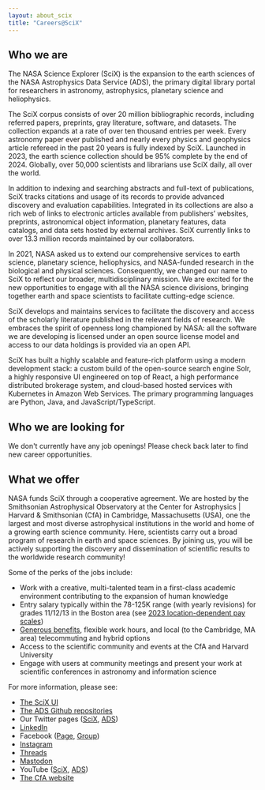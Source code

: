 ```yaml
---
layout: about_scix
title: "Careers@SciX"
---
```


## Who we are

The NASA Science Explorer (SciX) is the expansion to the earth sciences of the NASA Astrophysics Data Service (ADS), the primary digital library portal for researchers in astronomy, astrophysics, planetary science and heliophysics.

The SciX corpus consists of over 20 million bibliographic records, including referred papers, preprints, gray literature, software, and datasets. The collection expands at a rate of over ten thousand entries per week. Every astronomy paper ever published and nearly every physics and geophysics article refereed in the past 20 years is fully indexed by SciX. Launched in 2023, the earth science collection should be 95% complete by the end of 2024. Globally, over 50,000 scientists and librarians use SciX daily, all over the world.

In addition to indexing and searching abstracts and full-text of publications, SciX tracks citations and usage of its records to provide advanced discovery and evaluation capabilities. Integrated in its collections are also a rich web of links to electronic articles available from publishers’ websites, preprints, astronomical object information, planetary features, data catalogs, and data sets hosted by external archives. SciX currently links to over 13.3 million records maintained by our collaborators. 

In 2021, NASA asked us to extend our comprehensive services to earth science, planetary science, heliophysics, and NASA-funded research in the biological and physical sciences. Consequently, we changed our name to SciX to reflect our broader, multidisciplinary mission. We are excited for the new opportunities to engage with all the NASA science divisions, bringing together earth and space scientists to facilitate cutting-edge science. 

SciX develops and maintains services to facilitate the discovery and access of the scholarly literature published in the relevant fields of research. We embraces the spirit of openness long championed by NASA: all the software we are developing is licensed under an open source license model and access to our data holdings is provided via an open API.

SciX has built a highly scalable and feature-rich platform using a modern development stack: a custom build of the open-source search engine Solr, a highly responsive UI engineered on top of React, a high performance distributed brokerage system, and cloud-based hosted services with Kubernetes in Amazon Web Services. The primary programming languages are Python, Java, and JavaScript/TypeScript.

## Who we are looking for

We don't currently have any job openings! Please check back later to find new career opportunities.

## What we offer

NASA funds SciX through a cooperative agreement.  We are hosted by the Smithsonian Astrophysical Observatory at the Center for Astrophysics \| Harvard & Smithsonian (CfA) in Cambridge, Massachusetts (USA), one the largest and most diverse astrophysical institutions in the world and home of a growing earth science community. Here, scientists carry out a broad program of research in earth and space sciences. By joining us, you will be actively supporting the discovery and dissemination of scientific results to the worldwide research community!

Some of the perks of the jobs include:

  * Work with a creative, multi-talented team in a first-class academic environment contributing to the expansion of human knowledge
  * Entry salary typically within the 78-125K range (with yearly revisions) for grades 11/12/13 in the Boston area (see [2023 location-dependent pay scales](https://www.opm.gov/policy-data-oversight/pay-leave/salaries-wages/salary-tables/23Tables/html/BOS.aspx))
  * [Generous benefits](https://pweb.cfa.harvard.edu/people/smithsonian-astrophysical-observatory-human-resources/sao-trust-fund-employee-benefits), flexible work hours, and local (to the Cambridge, MA area) telecommuting and hybrid options
  * Access to the scientific community and events at the CfA and Harvard University
  * Engage with users at community meetings and present your work at scientific conferences in astronomy and information science

For more information, please see:

  * [The SciX UI](https://scixplorer.org/)
  * [The ADS Github repositories](https://github.com/adsabs)
  * Our Twitter pages ([SciX](https://twitter.com/SciXCommunity), [ADS](https://twitter.com/adsabs)) 
  * [LinkedIn](https://www.linkedin.com/company/scixcommunity) 
  * Facebook ([Page](https://www.facebook.com/SciXCommunity), [Group](https://www.facebook.com/groups/scixcommunity))
  * [Instagram](https://www.instagram.com/scixcommunity/suiHmQaZCStjdBQ53vCc/edit)
  * [Threads](https://www.threads.net/@scixcommunity)
  * [Mastodon](https://mastodon.social/@SciXCommunity)
  * YouTube ([SciX](https://youtube.com/@SciXCommunity), [ADS]())
  * [The CfA website](https://cfa.harvard.edu/)

